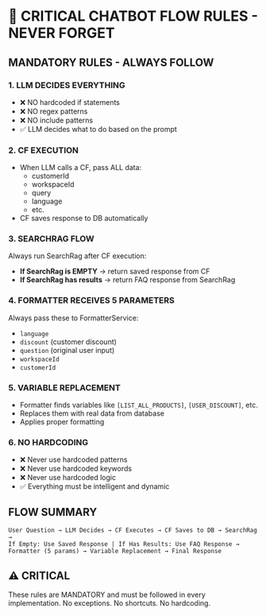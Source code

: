 # 🚨 CRITICAL CHATBOT FLOW RULES - NEVER FORGET

## MANDATORY RULES - ALWAYS FOLLOW

### 1. **LLM DECIDES EVERYTHING**
- ❌ NO hardcoded if statements
- ❌ NO regex patterns
- ❌ NO include patterns
- ✅ LLM decides what to do based on the prompt

### 2. **CF EXECUTION**
- When LLM calls a CF, pass ALL data:
  - customerId
  - workspaceId
  - query
  - language
  - etc.
- CF saves response to DB automatically

### 3. **SEARCHRAG FLOW**
Always run SearchRag after CF execution:
- **If SearchRag is EMPTY** → return saved response from CF
- **If SearchRag has results** → return FAQ response from SearchRag

### 4. **FORMATTER RECEIVES 5 PARAMETERS**
Always pass these to FormatterService:
- `language`
- `discount` (customer discount)
- `question` (original user input)
- `workspaceId`
- `customerId`

### 5. **VARIABLE REPLACEMENT**
- Formatter finds variables like `[LIST_ALL_PRODUCTS]`, `[USER_DISCOUNT]`, etc.
- Replaces them with real data from database
- Applies proper formatting

### 6. **NO HARDCODING**
- ❌ Never use hardcoded patterns
- ❌ Never use hardcoded keywords
- ❌ Never use hardcoded logic
- ✅ Everything must be intelligent and dynamic

## FLOW SUMMARY
```
User Question → LLM Decides → CF Executes → CF Saves to DB → SearchRag → 
If Empty: Use Saved Response | If Has Results: Use FAQ Response → 
Formatter (5 params) → Variable Replacement → Final Response
```

## ⚠️ CRITICAL
These rules are MANDATORY and must be followed in every implementation.
No exceptions. No shortcuts. No hardcoding.
